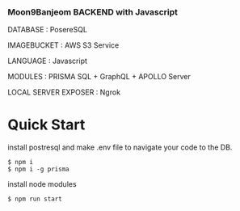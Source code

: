 ### Moon9Banjeom BACKEND with Javascript

DATABASE : PosereSQL

IMAGEBUCKET : AWS S3 Service

LANGUAGE : Javascript

MODULES : PRISMA SQL + GraphQL + APOLLO Server 

LOCAL SERVER EXPOSER : Ngrok


# Quick Start

install postresql and make .env file to navigate your code to the DB.

```
$ npm i
$ npm i -g prisma

```

install node modules

```
$ npm run start
```
